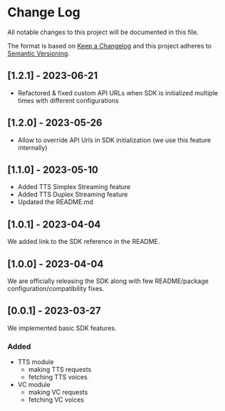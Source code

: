 # Change Log
All notable changes to this project will be documented in this file.

The format is based on [Keep a Changelog](http://keepachangelog.com/)
and this project adheres to [Semantic Versioning](http://semver.org/).

## [1.2.1] - 2023-06-21

- Refactored & fixed custom API URLs when SDK is initialized multiple times with different configurations

## [1.2.0] - 2023-05-26

- Allow to override API Urls in SDK initialization (we use this feature internally)

## [1.1.0] - 2023-05-10

- Added TTS Simplex Streaming feature
- Added TTS Duplex Streaming feature
- Updated the README.md

## [1.0.1] - 2023-04-04

We added link to the SDK reference in the README.

## [1.0.0] - 2023-04-04

We are officially releasing the SDK along with few README/package configuration/compatibility fixes.

## [0.0.1] - 2023-03-27

We implemented basic SDK features.

### Added

- TTS module
  - making TTS requests
  - fetching TTS voices
- VC module
  - making VC requests
  - fetching VC voices
